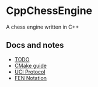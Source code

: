 # CppChessEngine

A chess engine written in C++

## Docs and notes

- [TODO](./todo.md)
- [CMake guide](./docs/cmake.md)
- [UCI Protocol](/docs/uci_protocol.md)
- [FEN Notation](/docs/fen_notation.md)
